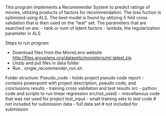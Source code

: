 This program implements a Recommender System to predict ratings of movies, utilizing products of factors for recommendation.  The loss fuction is optimized using ALS.
The best model is found by utilizing 5 fold cross validation that is then used on the "test" set.
The parameters that are searched on are:
	- rank or num of latent factors
	- lambda, the regularization parameter in ALS

Steps to run program
 - Download files from the MovieLens website http://files.grouplens.org/datasets/movielens/ml-latest.zip
 - Unzip and put files in data folder
 - Run . single_recommender_run.sh 

Folder structure:
Pseudo_code - holds project pseudo code
report - contains powerpoint with project description, pseudo code, and conclusions
results - training cross validaiton and test results
src - python code and scripts to run linear regression
src/not_used/ - miscellanous code that was not used for project
test_input - small training sets to test code # not included for submission
data - full data set # not included for submission
